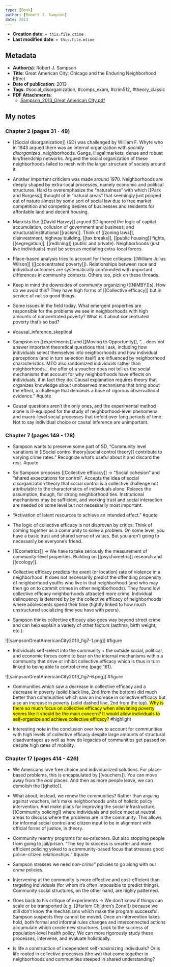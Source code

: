 ```yaml
---
type: [Book]
author: [Robert J. Sampson]
date: 2013
---
```


* **Creation date**: `= this.file.ctime`
* **Last modified date**: `= this.file.mtime`

## Metadata

* **Author(s)**: Robert J. Sampson
* **Title**: Great American City: Chicago and the Enduring Neighborhood Effect
* **Date of publication**: 2013
*  **Tags**: #social_disorganization, #comps_exam, #crim512, #theory_classic 
* **PDF Attachments**:
  * [Sampson_2013_Great American CIty.pdf](zotero://open-pdf/library/items/G5CLPJ99)

## My notes

### Chapter 2 (pages 31 - 49)

* [[Social disorganization]] (SD) was challenged by William F. Whyte who in 1943 argued there was an internal organization with *socially disorganized*. neighborhoods. Gangs, illegal markets, dense and robust kin/friendship networks. Argued the social organization of these neighborhoods failed to mesh with the larger structure of society around it.
  
* Another important criticism was made around 1970. Neighborhoods are deeply shaped by extra-local processes, namely economic and political structures. Hard to overemphasize the “naturalness” with which [[Park and Burgess]] thought of in “natural areas” that seemingly just popped out of nature almost by some sort of social law due to free market competition and competing desires of businesses and residents for affordable land and decent housing.
  
* Marxists like [[David Harvey]] argued SD ignored the logic of capital accumulation, collusion of government and business, and structural/institutional [[racism]]. Think of [[zoning laws]], disinvestment, highway building, [[tax breaks]], [[public housing]] fights, [[segregation]], [[redlining]] (public and private). Neighborhoods (just live individuals) must be seen as mediating extra-local forces.
  
* Place-based analysis tries to account for these critiques: [[William Julius Wilson]] ([[concentrated poverty]]). Relationships between race and individual outcomes are systematically confounded with important differences in community contexts. Others too, pick on these threads.
  
* Keep in mind the downsides of community organizing ([[NIMBY]]s). How do we avoid this? They have high forms of [[Collective efficacy]] but in service of not so good things.
  
* Some issues in the field today. What emergent properties are responsible for the problems we see in neighborhoods with high amounts of concentrated poverty? What is it about concentrated poverty that’s so bad?
* #causal_inference_skeptical 
  
* Sampson on [[experiments]] and [[Moving to Opportunity]], “... does not answer important theoretical questions that I ask, including how individuals select themselves into neighborhoods and how individual perceptions (and in turn selection itself) are influenced by neighborhood characteristics. MTO also randomized individuals rather than neighborhoods… the offer of a voucher does not tell us the social mechanisms that account for why neighborhoods have effects on individuals, if in fact they do. Causal explanation requires theory that organizes knowledge about unobserved mechanisms that bring about the effect, a challenge that demands a base of rigorous observational evidence.” #quote 
  
* Causal questions aren’t the only ones, and the experimental method alone is ill-equipped for the study of neighborhood-level phenomena and macro-level social processes that unfold over long periods of time. Not to say individual choice or causal inference are unimportant.

### Chapter 7 (pages 149 - 178)

* Sampson wants to preserve some part of SD, “Community level variations in [[Social control theory|social control theory]] contribute to varying crime rates.” Recognize what’s useful about it and discard the rest. #quote 
  
* So Sampson proposes [[Collective efficacy]] -> “Social cohesion” and “shared expectations for control”. Accepts the idea of social disorganization theory that social control is a collective challenge not attributable to the characteristics of individuals alone. Relaxes the assumption, though, for strong neighborhood ties. Institutional mechanisms may be sufficient, and working trust and social interaction are needed on some level but not necessarily most important.
  
* “Activation of latent resources to achieve an intended effect.” #quote 
  
* The logic of collective efficacy is not disproven by critics. Think of coming together as a community to solve a problem. On some level, you have a basic trust and shared sense of values. But you aren’t going to necessarily be everyone’s friend.
  
* [[Ecometrics]] -> We have to take seriously the measurement of community-level properties. Building on [[psychometric]] research and [[ecology]].
  
* Collective efficacy predicts the event (or location) rate of violence in a neighborhood. It does not necessarily predict the offending propensity of neighborhood youths who live in that neighborhood (and who may then go on to commit crimes in other neighborhoods). They found low collective efficacy neighborhoods attracted more crime. Individual delinquency is deterred by by the collective efficacy of neighborhoods where adolescents spend their time (tightly linked to how much unstructured socializing time you have with peers).
  
* Sampson thinks collective efficacy also goes way beyond street crime and can help explain a variety of other factors (asthma, birth weight, etc.).

 ![[sampsonGreatAmericanCity2013_fig7-1.png]] #figure

* Individuals self-select into the community + the outside social, political, and economic forces come to bear on the internal mechanisms within a community that drive or inhibit collective efficacy which is thus in turn linked to being able to control crime (page 161).

 ![[sampsonGreatAmericanCity2013_fig7-6.png]] #figure

* Communities which saw a decrease in collective efficacy and a decrease in poverty (solid black line, 2nd from the bottom) did much better than communities which saw an increase in collective efficacy but also an increase in poverty (solid dashed line, 2nd from the top). <mark>Why is there so much focus on collective efficacy when alleviating poverty seems like it should be the main concern? It would allow individuals to self-organize and achieve collective efficacy?</mark> #highlight 
  
* Interesting note in the conclusion over how to account for communities with high levels of collective efficacy despite large amounts of structural disadvantages as well as how do legacies of communities get passed on despite high rates of mobility.

### Chapter 17 (pages 414 - 426)

* We Americans love free choice and individualized solutions. For place-based problems, this is encapsulated by [[vouchers]]. You can move away from the *bad* places. And then as more people leave, we can demolish the [[ghetto]].
  
* What about, instead, we renew the communities? Rather than arguing against vouchers, let’s make neighborhoods units of holistic policy intervention. And make plans for improving the social infrastructure. [[Community policing]] where individuals and police meet at neutral areas to discuss where the problems are in the community. This allows for informal social control and citizen input to be in alignment with official forms of justice, in theory.
  
* Community reentry programs for ex-prisoners. But also stopping people from going to jail/prison. “The key to success is smarter and more efficient policing yoked to a community-based focus that stresses good police-citizen relationships.” #quote 
  
* Sampson stresses we need *non-crime*” policies to go along with our *crime* policies.
* Intervening at the community is more effective and cost-efficient than targeting individuals (for whom it’s often impossible to predict things). Community social structures, on the other hand, are highly patterned.
  
* Goes back to his critique of experiments -> We don’t know if things can scale or be transported (e.g. [[Harlem Children’s Zone]]) because we still don’t know the mechanisms which make the program successful. Sampson suspects they cannot be moved. Once an intervention takes hold, both formal and informal rules changes and interconnected actions accumulate which create new structures. Look to the success of population-level health policy. We can more rigorously study these processes, intervene, and evaluate holistically.
  
* Is life a construction of independent self-maximizing individuals? Or is life rooted in collective processes (the *we*) that come together in neighborhoods and communities steeped in shared understanding?